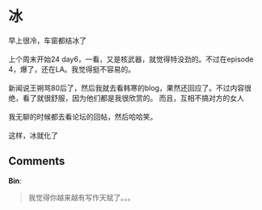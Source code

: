 # 冰

<div id="msgcns!9884D0A402622CB2!3570" class="bvMsg">早上很冷，车窗都结冰了<br /><br />上个周末开始24 day6，一看，又是核武器，就觉得特没劲的。不过在episode 4，爆了，还在LA。我觉得挺不容易的。<br /><br />新闻说王朔骂80后了，然后我就去看韩寒的blog，果然还回应了。不过内容很绝，看了就很舒服，因为他们都是我很欣赏的。 而且，互相不搞对方的女人<br /><br />我无聊的时候都去看论坛的回帖，然后哈哈笑。 <br /><br />这样，冰就化了<br /></div>

## Comments

**Bin**:
> 我觉得你越来越有写作天赋了。。。

